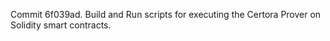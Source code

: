Commit 6f039ad.                    Build and Run scripts for executing the Certora Prover on Solidity smart contracts.